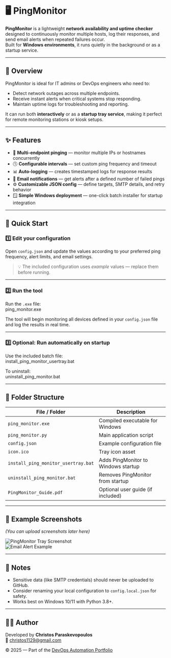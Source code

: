 # 🖥️ PingMonitor

**PingMonitor** is a lightweight **network availability and uptime checker** designed to continuously monitor multiple hosts, log their responses, and send email alerts when repeated failures occur.  
Built for **Windows environments**, it runs quietly in the background or as a startup service.

---

## 📘 Overview
PingMonitor is ideal for IT admins or DevOps engineers who need to:
- Detect network outages across multiple endpoints.
- Receive instant alerts when critical systems stop responding.
- Maintain uptime logs for troubleshooting and reporting.

It can run both **interactively** or as a **startup tray service**, making it perfect for remote monitoring stations or kiosk setups.

---

## ✨ Features
- 🔁 **Multi-endpoint pinging** — monitor multiple IPs or hostnames concurrently  
- 🕓 **Configurable intervals** — set custom ping frequency and timeout  
- 📊 **Auto-logging** — creates timestamped logs for response results  
- 📧 **Email notifications** — get alerts after a defined number of failed pings  
- ⚙️ **Customizable JSON config** — define targets, SMTP details, and retry behavior  
- 🪟 **Simple Windows deployment** — one-click batch installer for startup integration

---

## 🚀 Quick Start

### 1️⃣ Edit your configuration
Open `config.json` and update the values according to your preferred ping frequency, alert limits, and email settings.  
> 💡 The included configuration uses *example* values — replace them before running.

---

### 2️⃣ Run the tool
Run the `.exe` file:  
ping_monitor.exe  

The tool will begin monitoring all devices defined in your `config.json` file and log the results in real time.

---

### 3️⃣ Optional: Run automatically on startup
Use the included batch file:  
install_ping_monitor_usertray.bat  

To uninstall:  
uninstall_ping_monitor.bat  

---

## 🧩 Folder Structure
| File / Folder | Description |
|----------------|--------------|
| `ping_monitor.exe` | Compiled executable for Windows |
| `ping_monitor.py` | Main application script |
| `config.json` | Example configuration file |
| `icon.ico` | Tray icon asset |
| `install_ping_monitor_usertray.bat` | Adds PingMonitor to Windows startup |
| `uninstall_ping_monitor.bat` | Removes PingMonitor from startup |
| `PingMonitor_Guide.pdf` | Optional user guide (if included) |

---

## 📸 Example Screenshots
*(You can upload screenshots later here)*  

![PingMonitor Tray Screenshot](../assets/pingmonitor_tray.png)  
![Email Alert Example](../assets/pingmonitor_email.png)

---

## 🧠 Notes
- Sensitive data (like SMTP credentials) should never be uploaded to GitHub.  
- Consider renaming your local configuration to `config.local.json` for safety.  
- Works best on Windows 10/11 with Python 3.8+.

---

## 🧑‍💻 Author
Developed by **Christos Paraskevopoulos**  
📧 [christos1129@gmail.com](mailto:christos1129@gmail.com)

© 2025 — Part of the [DevOps Automation Portfolio](../README.md)
